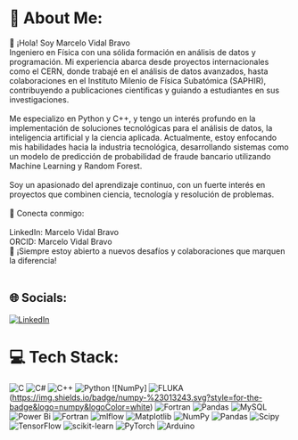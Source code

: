 # 💫 About Me:
👋 ¡Hola! Soy Marcelo Vidal Bravo<br>Ingeniero en Física con una sólida formación en análisis de datos y programación. Mi experiencia abarca desde proyectos internacionales como el CERN, donde trabajé en el análisis de datos avanzados, hasta colaboraciones en el Instituto Milenio de Física Subatómica (SAPHIR), contribuyendo a publicaciones científicas y guiando a estudiantes en sus investigaciones.<br><br>Me especializo en Python y C++, y tengo un interés profundo en la implementación de soluciones tecnológicas para el análisis de datos, la inteligencia artificial y la ciencia aplicada. Actualmente, estoy enfocando mis habilidades hacia la industria tecnológica, desarrollando sistemas como un modelo de predicción de probabilidad de fraude bancario utilizando Machine Learning y Random Forest.<br><br>Soy un apasionado del aprendizaje continuo, con un fuerte interés en proyectos que combinen ciencia, tecnología y resolución de problemas.<br><br>📌 Conecta conmigo:<br><br>LinkedIn: Marcelo Vidal Bravo<br>ORCID: Marcelo Vidal Bravo<br>🚀 ¡Siempre estoy abierto a nuevos desafíos y colaboraciones que marquen la diferencia!<br><br>


## 🌐 Socials:
[![LinkedIn](https://img.shields.io/badge/LinkedIn-%230077B5.svg?logo=linkedin&logoColor=white)](https://www.linkedin.com/in/marcelo-vidal-bravo) 

# 💻 Tech Stack:
![C](https://img.shields.io/badge/c-%2300599C.svg?style=for-the-badge&logo=c&logoColor=white) ![C#](https://img.shields.io/badge/c%23-%23239120.svg?style=for-the-badge&logo=csharp&logoColor=white) ![C++](https://img.shields.io/badge/c++-%2300599C.svg?style=for-the-badge&logo=c%2B%2B&logoColor=white) ![Python](https://img.shields.io/badge/python-3670A0?style=for-the-badge&logo=python&logoColor=ffdd54) ![NumPy]
![FLUKA](https://img.shields.io/badge/python-3670A0?style=for-the-badge&logo=python&logoColor=ffdd54)(https://img.shields.io/badge/numpy-%23013243.svg?style=for-the-badge&logo=numpy&logoColor=white) ![Fortran](https://img.shields.io/badge/Fortran-%23734F96.svg?style=for-the-badge&logo=fortran&logoColor=white) ![Pandas](https://img.shields.io/badge/pandas-%23150458.svg?style=for-the-badge&logo=pandas&logoColor=white) ![MySQL](https://img.shields.io/badge/mysql-4479A1.svg?style=for-the-badge&logo=mysql&logoColor=white) ![Power Bi](https://img.shields.io/badge/power_bi-F2C811?style=for-the-badge&logo=powerbi&logoColor=black) ![Fortran](https://img.shields.io/badge/Fortran-%23734F96.svg?style=for-the-badge&logo=fortran&logoColor=white) ![mlflow](https://img.shields.io/badge/mlflow-%23d9ead3.svg?style=for-the-badge&logo=numpy&logoColor=blue) ![Matplotlib](https://img.shields.io/badge/Matplotlib-%23ffffff.svg?style=for-the-badge&logo=Matplotlib&logoColor=black) ![NumPy](https://img.shields.io/badge/numpy-%23013243.svg?style=for-the-badge&logo=numpy&logoColor=white) ![Pandas](https://img.shields.io/badge/pandas-%23150458.svg?style=for-the-badge&logo=pandas&logoColor=white) ![Scipy](https://img.shields.io/badge/SciPy-%230C55A5.svg?style=for-the-badge&logo=scipy&logoColor=%white) ![TensorFlow](https://img.shields.io/badge/TensorFlow-%23FF6F00.svg?style=for-the-badge&logo=TensorFlow&logoColor=white) ![scikit-learn](https://img.shields.io/badge/scikit--learn-%23F7931E.svg?style=for-the-badge&logo=scikit-learn&logoColor=white) ![PyTorch](https://img.shields.io/badge/PyTorch-%23EE4C2C.svg?style=for-the-badge&logo=PyTorch&logoColor=white) ![Arduino](https://img.shields.io/badge/-Arduino-00979D?style=for-the-badge&logo=Arduino&logoColor=white)
